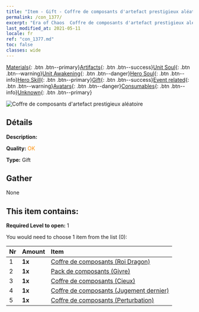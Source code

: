 ```yaml
---
title: "Item - Gift - Coffre de composants d'artefact prestigieux aléatoire"
permalink: /con_1377/
excerpt: "Era of Chaos  Coffre de composants d'artefact prestigieux aléatoire"
last_modified_at: 2021-05-11
locale: fr
ref: "con_1377.md"
toc: false
classes: wide
---
```

 [Materials](/ItemsFR/){: .btn .btn--primary}[Artifacts](/ItemsFR/Artifacts/){: .btn .btn--success}[Unit Soul](/ItemsFR/UnitSoul/){: .btn .btn--warning}[Unit Awakening](/ItemsFR/UnitAwakening/){: .btn .btn--danger}[Hero Soul](/ItemsFR/HeroSoul/){: .btn .btn--info}[Hero Skill](/ItemsFR/HeroSkill/){: .btn .btn--primary}[Gift](/ItemsFR/Gift/){: .btn .btn--success}[Event related](/ItemsFR/Events/){: .btn .btn--warning}[Avatars](/ItemsFR/Avatars/){: .btn .btn--danger}[Consumables](/ItemsFR/Consumables/){: .btn .btn--info}[Unknown](/ItemsFR/Unknown/){: .btn .btn--primary}

 ![Coffre de composants d'artefact prestigieux aléatoire](/images/t/i_906054.png)

## Détails
 **Description:** 

 **Quality:** <span style="color: #FF8C00">OK</span>

 **Type:** Gift

## Gather

  None

## This item contains:

 **Required Level to open:** 1

 You would need to choose 1 item from the list (0):

  | Nr | Amount |     Item    |
  |:---|:-------|:------------|
  | 1 |  **1x** | [Coffre de composants (Roi Dragon)](/ItemsFR/con_1348/) |  | 
  | 2 |  **1x** | [Pack de composants (Givre)](/ItemsFR/con_1352/) |  | 
  | 3 |  **1x** | [Coffre de composants (Cieux)](/ItemsFR/con_1354/) |  | 
  | 4 |  **1x** | [Coffre de composants (Jugement dernier)](/ItemsFR/con_1360/) |  | 
  | 5 |  **1x** | [Coffre de composants (Perturbation)](/ItemsFR/con_1371/) |  | 
